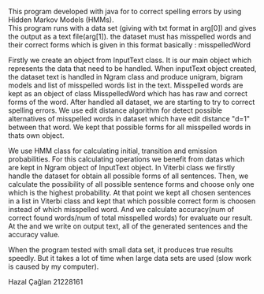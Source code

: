 This program developed with java for to correct spelling errors by using Hidden Markov Models (HMMs).  
This program runs with a data set (giving with txt format in arg[0]) and gives the output as a text file(arg[1]). the dataset must has misspelled words and their correct forms which is given in this  format basically :
<ERR targ="correctForm"> misspelledWord </ERR>

Firstly we create an object from InputText class. It is our main object which represents the data that need to be handled. When inputText object created, the dataset text is handled in Ngram class and produce unigram, bigram models and list of misspelled words list in the text. Misspelled words are kept as an object of class MisspelledWord which has has raw and correct forms of the word. 
After handled all dataset, we are starting to try  to correct spelling errors. 
We use edit distance algorithm for detect possible alternatives of misspelled words in dataset which have edit distance "d=1" between that word. We kept that possible forms for all misspelled words in thats own object.

We use HMM class for calculating initial, transition and emission probabilities. For this calculating operations we benefit from datas which are kept in Ngram object of InputText object. In Viterbi class we firstly handle the dataset for obtain all possible forms of all sentences.  Then, we calculate the possibility of all possible sentence forms and choose only one which is the highest probability. At that point we kept all chosen sentences  in a list in Viterbi class and kept that which possible correct form is choosen instead of which misspelled word. 
And we calculate accuracy(num of correct found words/num of total misspelled words) for evaluate our result.
At the and we write on output text, all of the generated sentences and the accuracy value.

When the program tested with small data set, it produces true results speedly. But it takes a lot of time when large data sets are used (slow work is caused by my computer).

Hazal Çağlan 21228161

